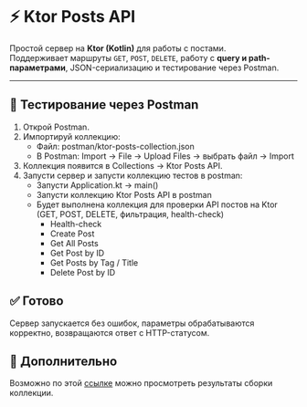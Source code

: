 # ⚡ Ktor Posts API

Простой сервер на **Ktor (Kotlin)** для работы с постами.  
Поддерживает маршруты `GET`, `POST`, `DELETE`, работу с **query и path-параметрами**, JSON-сериализацию и тестирование через Postman.

---

## 🧪 Тестирование через Postman

1. Открой Postman.
2. Импортируй коллекцию:
   - Файл: postman/ktor-posts-collection.json
   - В Postman: Import → File → Upload Files → выбрать файл → Import
3. Коллекция появится в Collections → Ktor Posts API.
4. Запусти сервер и запусти коллекцию тестов в postman:
   - Запусти Application.kt -> main()
   - Запусти коллекцию Ktor Posts API в postman
   - Будет выполнена коллекция для проверки API постов на Ktor (GET, POST, DELETE, фильтрация, health-check)
       - Health-check
       - Create Post
       - Get All Posts
       - Get Post by ID
       - Get Posts by Tag / Title
       - Delete Post by ID

## ✅ Готово

Сервер запускается без ошибок, параметры обрабатываются корректно, возвращаются ответ с HTTP-статусом.

## 🔧 Дополнительно

Возможно по этой [ссылке](https://moscilez-7386465.postman.co/workspace/Ilya's-Workspace~0bc8566c-ea61-4376-8419-9b2fb53c3bb4/collection/48202788-05b3382e-b789-41d7-9764-e2fa5e27d289?action=share&creator=48202788) можно просмотреть результаты сборки коллекции.
